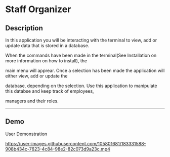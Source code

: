# Staff Organizer

## Description 

In this application you will be interacting with the terminal to view, add or update data that is stored in a database. 

When the commands have been made in the terminal(See Installation on more information on how to install), the 

main menu will apprear. Once a selection has been made the application will either view, add or update the 

database, depending on the selection. Use this application to manipulate this databse and keep track of employees, 

managers and their roles.

---

## Demo

User Demonstration

https://user-images.githubusercontent.com/105801681/183331588-908b434c-7623-4c84-98e2-82c073d9a23c.mp4

